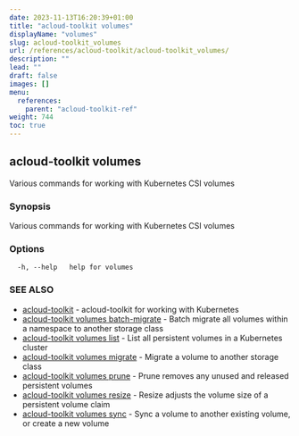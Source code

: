 ```yaml
---
date: 2023-11-13T16:20:39+01:00
title: "acloud-toolkit volumes"
displayName: "volumes"
slug: acloud-toolkit_volumes
url: /references/acloud-toolkit/acloud-toolkit_volumes/
description: ""
lead: ""
draft: false
images: []
menu:
  references:
    parent: "acloud-toolkit-ref"
weight: 744
toc: true
---
```

## acloud-toolkit volumes

Various commands for working with Kubernetes CSI volumes

### Synopsis

Various commands for working with Kubernetes CSI volumes

### Options

```
  -h, --help   help for volumes
```

### SEE ALSO

* [acloud-toolkit](/references/acloud-toolkit/acloud-toolkit/)	 - acloud-toolkit for working with Kubernetes
* [acloud-toolkit volumes batch-migrate](/references/acloud-toolkit/acloud-toolkit_volumes_batch-migrate/)	 - Batch migrate all volumes within a namespace to another storage class
* [acloud-toolkit volumes list](/references/acloud-toolkit/acloud-toolkit_volumes_list/)	 - List all persistent volumes in a Kubernetes cluster
* [acloud-toolkit volumes migrate](/references/acloud-toolkit/acloud-toolkit_volumes_migrate/)	 - Migrate a volume to another storage class
* [acloud-toolkit volumes prune](/references/acloud-toolkit/acloud-toolkit_volumes_prune/)	 - Prune removes any unused and released persistent volumes
* [acloud-toolkit volumes resize](/references/acloud-toolkit/acloud-toolkit_volumes_resize/)	 - Resize adjusts the volume size of a persistent volume claim
* [acloud-toolkit volumes sync](/references/acloud-toolkit/acloud-toolkit_volumes_sync/)	 - Sync a volume to another existing volume, or create a new volume


